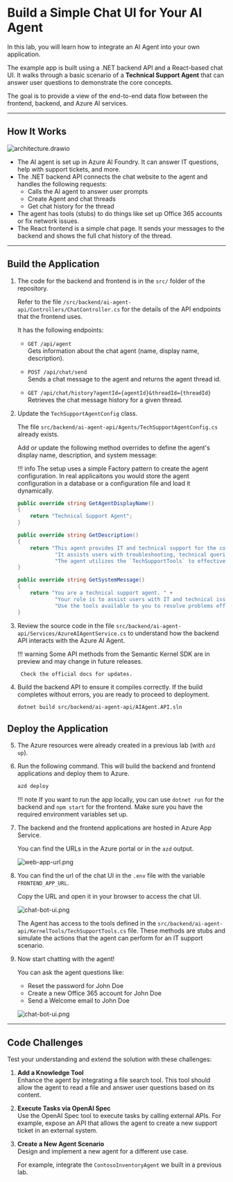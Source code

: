 # Build a Simple Chat UI for Your AI Agent

In this lab, you will learn how to integrate an AI Agent into your own application.

The example app is built using a .NET backend API and a React-based chat UI. It walks through a basic scenario of a **Technical Support Agent** that can answer user questions to demonstrate the core concepts.

The goal is to provide a view of the end-to-end data flow between the frontend, backend, and Azure AI services.  

---

## How It Works

![architecture.drawio](../media/architecture.drawio.png)

- The AI agent is set up in Azure AI Foundry. It can answer IT questions, help with support tickets, and more.
- The .NET backend API connects the chat website to the agent and handles the following requests:
  - Calls the AI agent to answer user prompts
  - Create Agent and chat threads
  - Get chat history for the thread
- The agent has tools (stubs) to do things like set up Office 365 accounts or fix network issues.
- The React frontend is a simple chat page. It sends your messages to the backend and shows the full chat history of the thread.

---

## Build the Application

1. The code for the backend and frontend is in the `src/` folder of the repository.

    Refer to the file `/src/backend/ai-agent-api/Controllers/ChatController.cs` for the details of the API endpoints that the frontend uses.

    It has the following endpoints:

    - `GET /api/agent`  
       Gets information about the chat agent (name, display name, description).

    - `POST /api/chat/send`  
       Sends a chat message to the agent and returns the agent thread id.

    - `GET /api/chat/history?agentId={agentId}&threadId={threadId}`  
       Retrieves the chat message history for a given thread.

2. Update the `TechSupportAgentConfig` class.

    The file `src/backend/ai-agent-api/Agents/TechSupportAgentConfig.cs` already exists.

    Add or update the following method overrides to define the agent's display name, description, and system message:

    !!! info
        The setup uses a simple Factory pattern to create the agent configuration. In real applicaitons you would store the agent configuration in a database or a configuration file and load it dynamically.

    ```csharp
    public override string GetAgentDisplayName()
    {
        return "Technical Support Agent";
    }

    public override string GetDescription()
    {
        return "This agent provides IT and technical support for the company. " +
                "It assists users with troubleshooting, technical queries, and problem resolution. " +
                "The agent utilizes the `TechSupportTools` to effectively address and resolve technical issues.";
    }

    public override string GetSystemMessage()
    {
        return "You are a technical support agent. " +
                "Your role is to assist users with IT and technical issues, providing solutions and troubleshooting steps. " +
                "Use the tools available to you to resolve problems efficiently.";
    }
    ```

3. Review the source code in the file `src/backend/ai-agent-api/Services/AzureAIAgentService.cs` to understand how the backend API interacts with the Azure AI Agent.

    !!! warning
        Some API methods from the Semantic Kernel SDK are in preview and may change in future releases.

        Check the official docs for updates.

4. Build the backend API to ensure it compiles correctly.
   If the build completes without errors, you are ready to proceed to deployment.

    ```bash
    dotnet build src/backend/ai-agent-api/AIAgent.API.sln
    ```

## Deploy the Application

5. The Azure resources were already created in a previous lab (with `azd up`).
6. Run the following command. This will build the backend and frontend applications and deploy them to Azure.

    ```bash
    azd deploy
    ```

    !!! note
        If you want to run the app locally, you can use `dotnet run` for the backend and `npm start` for the frontend. Make sure you have the required environment variables set up.

7. The backend and the frontend applications are hosted in Azure App Service.

    You can find the URLs in the Azure portal or in the `azd` output.

    ![web-app-url.png](../media/web-app-url.png)

8. You can find the url of the chat UI in the `.env` file with the variable `FRONTEND_APP_URL`.

    Copy the URL and open it in your browser to access the chat UI.

    ![chat-bot-ui.png](../media/chat-bot-ui_01.png)

    The Agent has access to the tools defined in the `src/backend/ai-agent-api/KernelTools/TechSupportTools.cs` file. These methods are stubs and simulate the actions that the agent can perform for an IT support scenario.

9. Now start chatting with the agent!

    You can ask the agent questions like:

    - Reset the password for John Doe
    - Create a new Office 365 account for John Doe
    - Send a Welcome email to John Doe

    ![chat-bot-ui.png](../media/chat-bot-ui_03.png)

---

## Code Challenges

Test your understanding and extend the solution with these challenges:

1. **Add a Knowledge Tool**  
    Enhance the agent by integrating a file search tool. This tool should allow the agent to read a file and answer user questions based on its content.

2. **Execute Tasks via OpenAI Spec**  
    Use the OpenAI Spec tool to execute tasks by calling external APIs. For example, expose an API that allows the agent to create a new support ticket in an external system.

3. **Create a New Agent Scenario**  
    Design and implement a new agent for a different use case.

    For example,  integrate the `ContosoInventoryAgent` we built in a previous lab.
